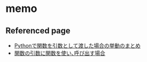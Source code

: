 # memo

## Referenced page
- [Pythonで関数を引数として渡した場合の挙動のまとめ](https://qiita.com/smdask/items/2dfc40a7a60f65dcdb6c)
- [関数の引数に関数を使い､呼び出す場合](https://teratail.com/questions/201538)
